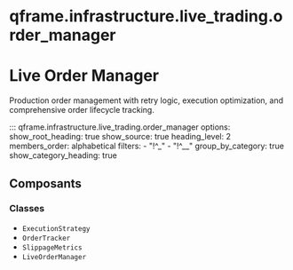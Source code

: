 # qframe.infrastructure.live_trading.order_manager


Live Order Manager
==================

Production order management with retry logic, execution optimization,
and comprehensive order lifecycle tracking.


::: qframe.infrastructure.live_trading.order_manager
    options:
      show_root_heading: true
      show_source: true
      heading_level: 2
      members_order: alphabetical
      filters:
        - "!^_"
        - "!^__"
      group_by_category: true
      show_category_heading: true

## Composants

### Classes

- `ExecutionStrategy`
- `OrderTracker`
- `SlippageMetrics`
- `LiveOrderManager`

